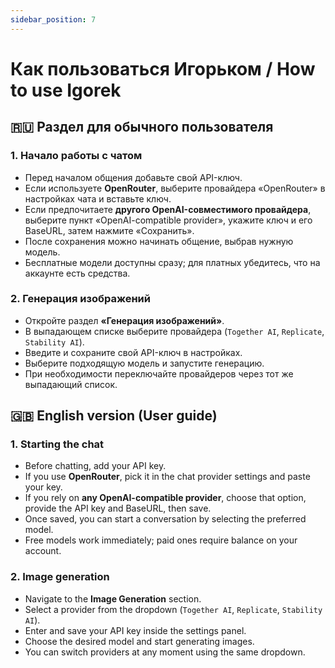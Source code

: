 ```yaml
---
sidebar_position: 7
---
```


# Как пользоваться Игорьком / How to use Igorek

## 🇷🇺 Раздел для обычного пользователя

### 1. Начало работы с чатом

- Перед началом общения добавьте свой API-ключ.
- Если используете **OpenRouter**, выберите провайдера «OpenRouter» в настройках чата и вставьте ключ.
- Если предпочитаете **другого OpenAI-совместимого провайдера**, выберите пункт «OpenAI-compatible provider», укажите ключ и его BaseURL, затем нажмите «Сохранить».
- После сохранения можно начинать общение, выбрав нужную модель.
- Бесплатные модели доступны сразу; для платных убедитесь, что на аккаунте есть средства.

### 2. Генерация изображений

- Откройте раздел **«Генерация изображений»**.
- В выпадающем списке выберите провайдера (`Together AI`, `Replicate`, `Stability AI`).
- Введите и сохраните свой API-ключ в настройках.
- Выберите подходящую модель и запустите генерацию.
- При необходимости переключайте провайдеров через тот же выпадающий список.

## 🇬🇧 English version (User guide)

### 1. Starting the chat

- Before chatting, add your API key.
- If you use **OpenRouter**, pick it in the chat provider settings and paste your key.
- If you rely on **any OpenAI-compatible provider**, choose that option, provide the API key and BaseURL, then save.
- Once saved, you can start a conversation by selecting the preferred model.
- Free models work immediately; paid ones require balance on your account.

### 2. Image generation

- Navigate to the **Image Generation** section.
- Select a provider from the dropdown (`Together AI`, `Replicate`, `Stability AI`).
- Enter and save your API key inside the settings panel.
- Choose the desired model and start generating images.
- You can switch providers at any moment using the same dropdown.

